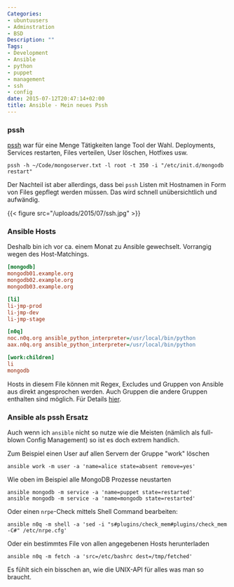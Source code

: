 ```yaml
---
Categories:
- ubuntuusers
- Adminstration
- BSD
Description: ""
Tags:
- Development
- Ansible
- python
- puppet
- management
- ssh
- config
date: 2015-07-12T20:47:14+02:00
title: Ansible - Mein neues Pssh
---
```


### pssh

[pssh](https://code.google.com/p/parallel-ssh/) war für eine Menge Tätigkeiten
lange Tool der Wahl. Deployments, Services restarten, Files verteilen, User löschen,
Hotfixes usw.

    pssh -h ~/Code/mongoserver.txt -l root -t 350 -i "/etc/init.d/mongodb restart"

Der Nachteil ist aber allerdings, dass bei `pssh` Listen mit
Hostnamen in Form von Files gepflegt werden müssen. Das wird schnell
unübersichtlich und aufwändig.

{{< figure src="/uploads/2015/07/ssh.jpg" >}}

### Ansible Hosts

Deshalb bin ich vor ca. einem Monat zu Ansible gewechselt. Vorrangig wegen des
Host-Matchings.

``` ini
[mongodb]
mongodb01.example.org
mongodb02.example.org
mongodb03.example.org

[li]
li-jmp-prod
li-jmp-dev
li-jmp-stage

[n0q]
noc.n0q.org ansible_python_interpreter=/usr/local/bin/python
aax.n0q.org ansible_python_interpreter=/usr/local/bin/python

[work:children]
li
mongodb
```

Hosts in diesem File können  mit Regex, Excludes und Gruppen von Ansible aus
direkt angesprochen werden. Auch Gruppen die andere Gruppen enthalten sind
möglich. Für Details [hier](http://docs.ansible.com/intro_patterns.html).

### Ansible als pssh Ersatz

Auch wenn ich `ansible` nicht so nutze wie die Meisten (nämlich als full-blown
Config Management) so ist es doch extrem handlich.

Zum Beispiel einen User auf allen Servern der Gruppe "work" löschen

    ansible work -m user -a 'name=alice state=absent remove=yes'

Wie oben im Beispiel alle MongoDB Prozesse neustarten

    ansible mongodb -m service -a 'name=puppet state=restarted'
    ansible mongodb -m service -a 'name=mongodb state=restarted'

Oder einen `nrpe`-Check mittels Shell Command bearbeiten:

    ansible n0q -m shell -a 'sed -i "s#plugins/check_mem#plugins/check_mem -C#" /etc/nrpe.cfg'

Oder ein bestimmtes File von allen angegebenen Hosts herunterladen

    ansible n0q -m fetch -a 'src=/etc/bashrc dest=/tmp/fetched'

Es fühlt sich ein bisschen an, wie die UNIX-API für alles was man so braucht.
